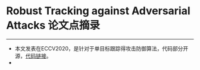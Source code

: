 # Robust Tracking against Adversarial Attacks 论文点摘录
***
- 本文发表在ECCV2020，是针对于单目标跟踪得攻击防御算法，代码部分开源，[代码链接](https://github.com/joshuajss/RTAA)。
- 